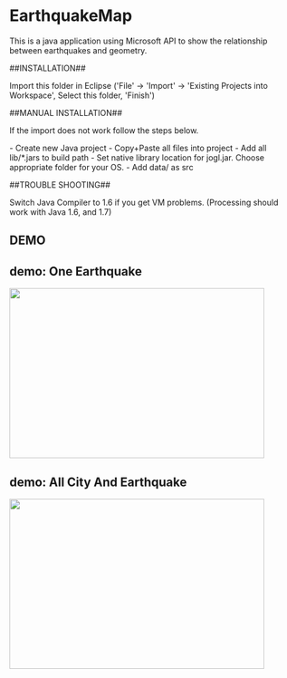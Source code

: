 # EarthquakeMap
This is a java application using Microsoft API to show the relationship between earthquakes and geometry.


##INSTALLATION##
<p>
Import this folder in Eclipse ('File' -> 'Import' -> 'Existing Projects into
Workspace', Select this folder, 'Finish')<p>

##MANUAL INSTALLATION##
<p>
If the import does not work follow the steps below.<p>
<p>
- Create new Java project
- Copy+Paste all files into project
- Add all lib/*.jars to build path
- Set native library location for jogl.jar. Choose appropriate folder for your OS.
- Add data/ as src

<p>
##TROUBLE SHOOTING##

Switch Java Compiler to 1.6 if you get VM problems. (Processing should work with Java 1.6, and 1.7)
<p>

## DEMO
## demo: One Earthquake
<img src="data/OneEarthquake.png" width="450" height="300"/><br>

## demo: All City And Earthquake
<img src="data/allCityAndEarthquake.png" width="450" height="300"/><br>
